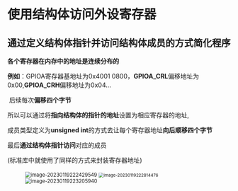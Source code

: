 # 使用结构体访问外设寄存器

## 通过定义结构体指针并访问结构体成员的方式简化程**序**

**各个寄存器在内存中的地址是连续分布的**

**例如**：GPIOA寄存器基地址为0x4001 0800，**GPIOA_CRL**偏移地址为0x00,**GPIOA_CRH**偏移地址为0x04...

​			后续每次**偏移四个字节**

所以可以通过将**指向结构体的指针的地址**设置为相应寄存器的地址,

成员类型定义为**unsigned int**的方式去让每个寄存器地址**向后顺移四个字节**

最后**通过结构体指针访问**对应的成员

(标准库中就使用了同样的方式来封装寄存器地址)

<figure>
<img src="C:\Users\Lenovo\AppData\Roaming\Typora\typora-user-images\image-20230119222429549.png" alt="image-20230119222429549" style="zoom:80%;" />
<img src="C:\Users\Lenovo\AppData\Roaming\Typora\typora-user-images\image-20230119222814476.png" alt="image-20230119222814476" style="zoom:67%;" />
<img src="C:\Users\Lenovo\AppData\Roaming\Typora\typora-user-images\image-20230119223205940.png" alt="image-20230119223205940" style="zoom:80%;" />


</figure>

